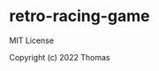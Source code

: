 # retro-racing-game

MIT License

Copyright (c) 2022 Thomas

<!--indiquer état du projet, objectifs, citer les personnes dont on a utilisé le code-->
